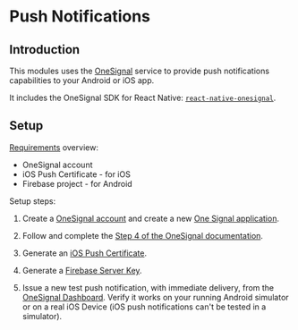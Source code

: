 # Push Notifications

## Introduction

This modules uses the [OneSignal](https://onesignal.com) service to provide push notifications capabilities to your Android or iOS app.

It includes the OneSignal SDK for React Native: [`react-native-onesignal`](https://www.npmjs.com/package/react-native-onesignal).

## Setup

[Requirements](https://documentation.onesignal.com/docs/react-native-sdk-setup#step-1---requirements) overview:

- OneSignal account
- iOS Push Certificate - for iOS
- Firebase project - for Android

Setup steps:

1. Create a [OneSignal account](https://onesignal.com) and create a new [One Signal application](https://app.onesignal.com/apps/new).

2. Follow and complete the [Step 4 of the OneSignal documentation](https://documentation.onesignal.com/docs/react-native-sdk-setup#step-4---install-for-ios-using-cocoapods-for-ios-apps).

3. Generate an [iOS Push Certificate](https://documentation.onesignal.com/docs/generate-an-ios-push-certificate).

4. Generate a [Firebase Server Key](https://documentation.onesignal.com/docs/generate-a-google-server-api-key).

5. Issue a new test push notification, with immediate delivery, from the [OneSignal Dashboard](https://app.onesignal.com/apps/). Verify it works on your running Android simulator or on a real iOS Device (iOS push notifications can't be tested in a simulator).
